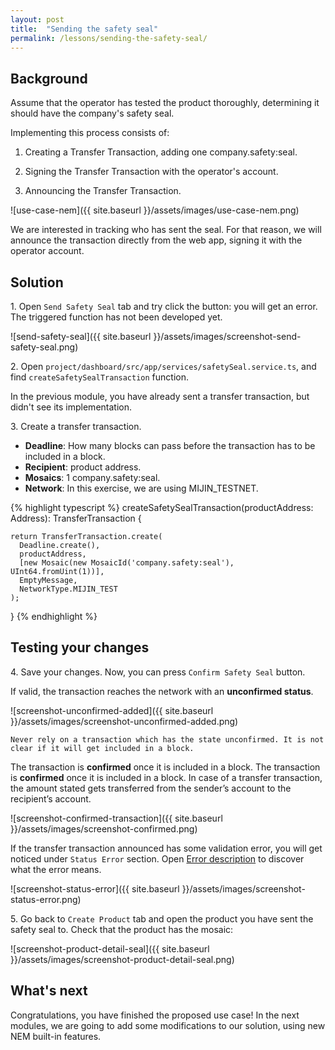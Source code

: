 ```yaml
---
layout: post
title:  "Sending the safety seal"
permalink: /lessons/sending-the-safety-seal/
---
```


## Background

Assume that the operator has tested the product thoroughly, determining it should have the company's safety seal.

Implementing this process consists of:

1) Creating a Transfer Transaction, adding one company.safety:seal.

2) Signing the Transfer Transaction with the operator's account.

3) Announcing the Transfer Transaction.

![use-case-nem]({{ site.baseurl }}/assets/images/use-case-nem.png)

We are interested in tracking who has sent the seal. For that reason, we will announce the transaction directly from the web app, signing it with the operator account.

## Solution

1\. Open ``Send Safety Seal`` tab and try click the button: you will get an error. The triggered function has not been developed yet. 
 
![send-safety-seal]({{ site.baseurl }}/assets/images/screenshot-send-safety-seal.png)

2\. Open ``project/dashboard/src/app/services/safetySeal.service.ts``, and find ``createSafetySealTransaction`` function.

In the previous module, you have already sent a transfer transaction, but didn't see its implementation.
 
3\. Create a transfer transaction.
 
* **Deadline**: How many blocks can pass before the transaction has to be included in a block.
* **Recipient**: product address.
* **Mosaics**: 1 company.safety:seal.
* **Network**: In this exercise, we are using MIJIN_TESTNET.

{% highlight typescript %}
createSafetySealTransaction(productAddress: Address): TransferTransaction {

    return TransferTransaction.create(
      Deadline.create(),
      productAddress,
      [new Mosaic(new MosaicId('company.safety:seal'), UInt64.fromUint(1))],
      EmptyMessage,
      NetworkType.MIJIN_TEST
    );
}
{% endhighlight %}

## Testing your changes
  
4\. Save your changes. Now, you can press ``Confirm Safety Seal`` button.

If valid, the transaction reaches the network with an **unconfirmed status**.

![screenshot-unconfirmed-added]({{ site.baseurl }}/assets/images/screenshot-unconfirmed-added.png)

    Never rely on a transaction which has the state unconfirmed. It is not clear if it will get included in a block.

The transaction is **confirmed** once it is included in a block. The transaction is **confirmed** once it is included in a block. In case of a transfer transaction, the amount stated gets transferred from the sender’s account to the recipient’s account.

![screenshot-confirmed-transaction]({{ site.baseurl }}/assets/images/screenshot-confirmed.png)

If the transfer transaction announced has some validation error, you will get noticed under ``Status Error`` section. Open [Error description](https://nemtech.github.io/api/websockets.html) to discover what the error means.

![screenshot-status-error]({{ site.baseurl }}/assets/images/screenshot-status-error.png)

5\. Go back to ``Create Product`` tab and open the product you have sent the safety seal to. Check that the product has the mosaic:

![screenshot-product-detail-seal]({{ site.baseurl }}/assets/images/screenshot-product-detail-seal.png)

## What's next

Congratulations, you have finished the proposed use case! In the next modules, we are going to add some modifications to our solution, using new NEM built-in features.